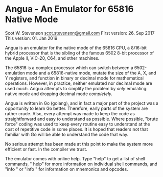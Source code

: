 # Angua - An Emulator for 65816 Native Mode 
Scot W. Stevenson <scot.stevenson@gmail.com>
First version: 26. Sep 2017
This version: 01. Jan 2019

Angua is an emulator for the native mode of the 65816 CPU, a 8/16-bit hybrid
processor that is the sibling of the famous 6502 8-bit processor of the Apple
II, VIC-20, C64, and other machines. 

The 65816 is a complex processor which can switch between a 6502-emulation mode
and a 65816-native mode, mutate the size of the A, X, and Y registers, and
function in binary or decimal mode for mathematical operations. However, in
practice, neither emulated nor decimal mode are used much. Angua attempts to
simplify the problem by _only_ emulating native mode and dropping decimal mode
_completely._

Angua is written in Go (golang), and in fact a major part of the project was a
opportunity to learn Go better. Therefore, early parts of the system are rather
crude. Also, every attempt was made to keep the code as straightforward and
easy to understand as possible. Where possible, "brute force" coding was used to
keep every routine easy to understand at the cost of repetitive code in some
places.  It is hoped that readers not that familiar with Go will be able to
understand the code that way. 

No serious attempt has been made at this point to make the system more efficient
or fast. In the compiler we trust. 

The emulator comes with online help. Type "help" to get a list of shell
commands, "<COMMAND> help" for more information on individual shell commands,
and "info <MNEMONIC>" or "info <OPCODE>" for information on mnemonics and
opcodes.

